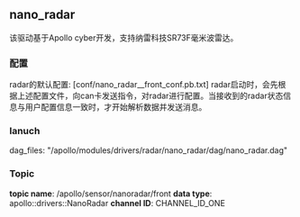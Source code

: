 ## nano_radar
该驱动基于Apollo cyber开发，支持纳雷科技SR73F毫米波雷达。

### 配置
radar的默认配置: [conf/nano_radar__front_conf.pb.txt]
radar启动时，会先根据上述配置文件，向can卡发送指令，对radar进行配置。当接收到的radar状态信息与用户配置信息一致时，才开始解析数据并发送消息。

### lanuch
dag_files: "/apollo/modules/drivers/radar/nano_radar/dag/nano_radar.dag"

### Topic
**topic name**: /apollo/sensor/nanoradar/front
**data type**:  apollo::drivers::NanoRadar
**channel ID**: CHANNEL_ID_ONE
